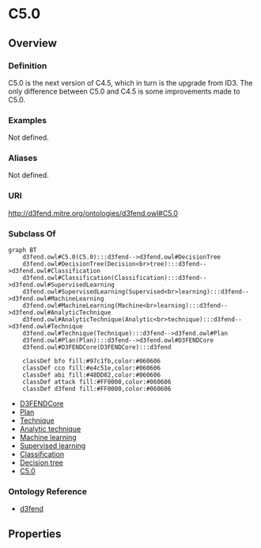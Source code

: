 # C5.0

## Overview

### Definition
C5.0 is the next version of C4.5, which in turn is the upgrade from ID3. The only difference between C5.0 and C4.5 is some improvements made to C5.0.

### Examples
Not defined.

### Aliases
Not defined.

### URI
http://d3fend.mitre.org/ontologies/d3fend.owl#C5.0

### Subclass Of
```mermaid
graph BT
    d3fend.owl#C5.0(C5.0):::d3fend-->d3fend.owl#DecisionTree
    d3fend.owl#DecisionTree(Decision<br>tree):::d3fend-->d3fend.owl#Classification
    d3fend.owl#Classification(Classification):::d3fend-->d3fend.owl#SupervisedLearning
    d3fend.owl#SupervisedLearning(Supervised<br>learning):::d3fend-->d3fend.owl#MachineLearning
    d3fend.owl#MachineLearning(Machine<br>learning):::d3fend-->d3fend.owl#AnalyticTechnique
    d3fend.owl#AnalyticTechnique(Analytic<br>technique):::d3fend-->d3fend.owl#Technique
    d3fend.owl#Technique(Technique):::d3fend-->d3fend.owl#Plan
    d3fend.owl#Plan(Plan):::d3fend-->d3fend.owl#D3FENDCore
    d3fend.owl#D3FENDCore(D3FENDCore):::d3fend
    
    classDef bfo fill:#97c1fb,color:#060606
    classDef cco fill:#e4c51e,color:#060606
    classDef abi fill:#48DD82,color:#060606
    classDef attack fill:#FF0000,color:#060606
    classDef d3fend fill:#FF0000,color:#060606
```

- [D3FENDCore](/docs/ontology/reference/model/D3FENDCore/D3FENDCore.md)
- [Plan](/docs/ontology/reference/model/D3FENDCore/Plan/Plan.md)
- [Technique](/docs/ontology/reference/model/D3FENDCore/Plan/Technique/Technique.md)
- [Analytic technique](/docs/ontology/reference/model/D3FENDCore/Plan/Technique/Analytic%20technique/Analytic%20technique.md)
- [Machine learning](/docs/ontology/reference/model/D3FENDCore/Plan/Technique/Analytic%20technique/Machine%20learning/Machine%20learning.md)
- [Supervised learning](/docs/ontology/reference/model/D3FENDCore/Plan/Technique/Analytic%20technique/Machine%20learning/Supervised%20learning/Supervised%20learning.md)
- [Classification](/docs/ontology/reference/model/D3FENDCore/Plan/Technique/Analytic%20technique/Machine%20learning/Supervised%20learning/Classification/Classification.md)
- [Decision tree](/docs/ontology/reference/model/D3FENDCore/Plan/Technique/Analytic%20technique/Machine%20learning/Supervised%20learning/Classification/Decision%20tree/Decision%20tree.md)
- [C5.0](/docs/ontology/reference/model/D3FENDCore/Plan/Technique/Analytic%20technique/Machine%20learning/Supervised%20learning/Classification/Decision%20tree/C5.0/C5.0.md)


### Ontology Reference
- [d3fend](http://d3fend.mitre.org/ontologies/d3fend.owl#)

## Properties

